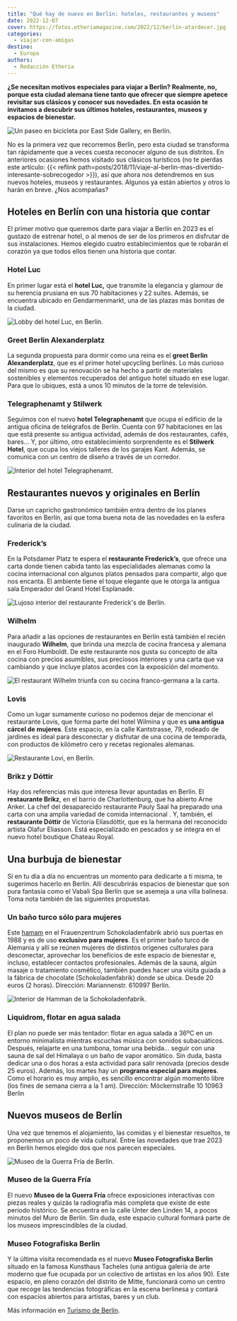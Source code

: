 ```yaml
---
title: "Qué hay de nuevo en Berlín: hoteles, restaurantes y museos"
date: 2022-12-07
cover: https://fotos.etheriamagazine.com/2022/12/berlin-atardecer.jpg
categories: 
  - viajar-con-amigas
destino: 
  - Europa
authors: 
  - Redacción Etheria
---
```


**¿Se necesitan motivos especiales para viajar a Berlín? Realmente, no, porque esta 
ciudad alemana tiene tanto que ofrecer que siempre apetece revisitar sus clásicos y 
conocer sus novedades. En esta ocasión te invitamos a descubrir sus últimos hoteles, 
restaurantes, museos y espacios de bienestar.** 

![Un paseo en bicicleta por East Side Gallery, en Berlín.](https://fotos.etheriamagazine.com/2022/12/East-Side-Gallery.jpg "East Side Gallery. © Visit Berlín/ Philip Koschel")

No es la primera vez que recorremos Berlín, pero esta ciudad se transforma tan 
rápidamente que a veces cuesta reconocer alguno de sus distritos. En anteriores 
ocasiones hemos visitado sus clásicos turísticos (no te pierdas este artículo: {{< 
reflink path=posts/2018/11/viaje-al-berlin-mas-divertido-interesante-sobrecogedor >}}), 
así que ahora nos detendremos en sus nuevos hoteles, museos y restaurantes. Algunos ya 
están abiertos y otros lo harán en breve. ¿Nos acompañas? 

## Hoteles en Berlín con una historia que contar

El primer motivo que queremos darte para viajar a Berlín en 2023 es el gustazo de 
estrenar hotel, o al menos de ser de los primeros en disfrutar de sus instalaciones. 
Hemos elegido cuatro establecimientos que te robarán el corazón ya que todos ellos 
tienen una historia que contar. 

### Hotel Luc

En primer lugar está el **hotel Luc,** que transmite la elegancia y glamour de su 
herencia prusiana en sus 70 habitaciones y 22 suites. Además, se encuentra ubicado en 
Gendarmenmarkt, una de las plazas más bonitas de la ciudad. 

![Lobby del hotel Luc, en Berlín.](https://fotos.etheriamagazine.com/2022/12/lobby-hotel-luc-berlin.jpg "Lobby del hotel Luc, en Berlín. © NH Autograph Collection")

### Greet Berlin Alexanderplatz

La segunda propuesta para dormir como una reina es el **greet Berlin Alexanderplatz**, 
que es el primer hotel upcycling berlinés. Lo más curioso del mismo es que su renovación 
se ha hecho a partir de materiales sostenibles y elementos recuperados del antiguo hotel 
situado en ese lugar. Para que lo ubiques, está a unos 10 minutos de la torre de 
televisión. 

### Telegraphenamt y Stilwerk

Seguimos con el nuevo **hotel Telegraphenamt** que ocupa el edificio de la antigua 
oficina de telégrafos de Berlín. Cuenta con 97 habitaciones en las que está presente su 
antigua actividad, además de dos restaurantes, cafés, bares... Y, por último, otro 
establecimiento sorprendente es el **Stilwerk Hotel**, que ocupa los viejos talleres de 
los garajes Kant. Además, se comunica con un centro de diseño a través de un corredor. 

![Interior del hotel Telegraphenamt.](https://fotos.etheriamagazine.com/2022/12/hotel-telegraphenamt.jpg "© Telegraphenamt.")

## Restaurantes nuevos y originales en Berlín

Darse un capricho gastronómico también entra dentro de los planes favoritos en Berlín, 
así que toma buena nota de las novedades en la esfera culinaria de la ciudad. 

### Frederick’s

En la Potsdamer Platz te espera el **restaurante Frederick’s**, que ofrece una carta 
donde tienen cabida tanto las especialidades alemanas como la cocina internacional con 
algunos platos pensados para compartir, algo que nos encanta. El ambiente tiene el toque 
elegante que le otorga la antigua sala Emperador del Grand Hotel Esplanade. 

![Lujoso interior del restaurante Frederick's de Berlín.](https://fotos.etheriamagazine.com/2022/12/restaurant-frederick-berlin.jpg "© Restaurante Frederick's de Berlín.")

### Wilhelm

Para añadir a las opciones de restaurantes en Berlín está también el recién inaugurado 
**Wilhelm**, que brinda una mezcla de cocina francesa y alemana en el Foro Humboldt. De 
este restaurante nos gusta su concepto de alta cocina con precios asumibles, sus 
preciosos interiores y una carta que va cambiando y que incluye platos acordes con la 
exposición del momento. 

![El restaurant Wilhelm triunfa con su cocina franco-germana a la carta.](https://fotos.etheriamagazine.com/2022/12/restaurante-wilhelm.jpg "El restaurant Wilhelm triunfa con su cocina franco-germana a la carta.")

### Lovis

Como un lugar sumamente curioso no podemos dejar de mencionar el restaurante Lovis, que 
forma parte del hotel Wilmina y que es **una antigua cárcel de mujeres**. Este espacio, 
en la calle Kantstrasse, 79, rodeado de jardines es ideal para desconectar y disfrutar 
de una cocina de temporada, con productos de kilómetro cero y recetas regionales 
alemanas. 

![Restaurante Lovi, en Berlín.](https://fotos.etheriamagazine.com/2022/12/restaurante-lovi-berlin.jpg "© Restaurante Lovi, en Berlín.")

### Brikz y Dóttir

Hay dos referencias más que interesa llevar apuntadas en Berlín. El **restaurante 
Brikz**, en el barrio de Charlottenburg, que ha abierto Arne Anker. La chef del 
desaparecido restaurante Pauly Saal ha preparado una carta con una amplia variedad de 
comida internacional . Y, también, el **restaurante Dóttir** de Victoria Elíasdóttir, 
que es la hermana del reconocido artista Olafur Eliasson. Está especializado en pescados 
y se integra en el nuevo hotel boutique Chateau Royal. 

## Una burbuja de bienestar

Si en tu día a día no encuentras un momento para dedicarte a ti misma, te sugerimos 
hacerlo en Berlín. Allí descubrirás espacios de bienestar que son pura fantasía como el 
Vabali Spa Berlín que se asemeja a una villa balinesa. Toma nota también de las 
siguientes propuestas. 

### Un baño turco sólo para mujeres

Este [hamam](https://www.hamamberlin.de/) en el Frauenzentrum Schokoladenfabrik abrió 
sus puertas en 1988 y es de uso **exclusivo para mujeres**. Es el primer baño turco de 
Alemania y allí se reúnen mujeres de distintos orígenes culturales para desconectar, 
aprovechar los beneficios de este espacio de bienestar e, incluso, establecer contactos 
profesionales. Además de la sauna, algún masaje o tratamiento cosmético, también puedes 
hacer una visita guiada a la fábrica de chocolate (Schokoladenfabrik) donde se ubica. 
Desde 20 euros (2 horas). Dirección: Mariannenstr. 610997 Berlín. 

![Interior de Hamman de la Schokoladenfabrik.](https://fotos.etheriamagazine.com/2022/12/hamman-berlin.jpg "Haman o baño turco para mujeres en la Schokoladenfabrik. © Camera4")

### Liquidrom, flotar en agua salada

El plan no puede ser más tentador: flotar en agua salada a 36ºC en un entorno 
minimalista mientras escuchas música con sonidos subacuáticos. Después, relajarte en una 
tumbona, tomar una bebida... seguir con una sauna de sal del Himalaya o un baño de vapor 
aromático. Sin duda, basta dedicar una o dos horas a esta actividad para salir renovada 
(precios desde 25 euros). Además, los martes hay un **programa especial para mujeres**. 
Como el horario es muy amplio, es sencillo encontrar algún momento libre (los fines de 
semana cierra a la 1 am). Dirección: Möckernstraße 10 10963 Berlin 

## Nuevos museos de Berlín

Una vez que tenemos el alojamiento, las comidas y el bienestar resueltos, te proponemos 
un poco de vida cultural. Entre las novedades que trae 2023 en Berlín hemos elegido dos 
que nos parecen especiales. 

![Museo de la Guerra Fría de Berlín.](https://fotos.etheriamagazine.com/2022/12/museo-guerra-fria-berlin.jpg "© Museo de la Guerra Fría de Berlín.")

### Museo de la Guerra Fría

El nuevo **Museo de la Guerra Fría** ofrece exposiciones interactivas con piezas reales 
y quizás la radiografía más completa que existe de este periodo histórico. Se encuentra 
en la calle Unter den Linden 14, a pocos minutos del Muro de Berlín. Sin duda, este 
espacio cultural formará parte de los museos imprescindibles de la ciudad. 

### Museo Fotografiska Berlin

Y la última visita recomendada es el nuevo **Museo Fotografiska Berlin** situado en la 
famosa Kunsthaus Tacheles (una antigua galería de arte moderno que fue ocupada por un 
colectivo de artistas en los años 90). Este espacio, en pleno corazón del distrito de 
Mitte, funcionará como un centro que recoge las tendencias fotográficas en la escena 
berlinesa y contará con espacios abiertos para artistas, bares y un club. 

Más información en [Turismo de Berlín](https://www.visitberlin.de/es).
